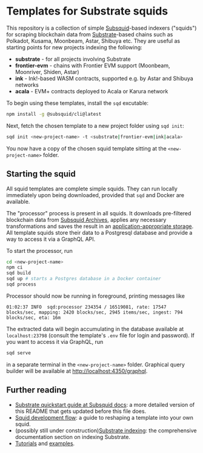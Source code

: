 # Templates for Substrate squids

This repository is a collection of simple [Subsquid](https://www.subsquid.io)-based indexers ("squids") for scraping blockchain data from [Substrate](https://substrate.io)-based chains such as Polkadot, Kusama, Moonbeam, Astar, Shibuya etc. They are useful as starting points for new projects indexing the following:

* **substrate** - for all projects involving Substrate
* **frontier-evm** - chains with Frontier EVM support (Moonbeam, Moonriver, Shiden, Astar)
* **ink** - Ink!-based WASM contracts, supported e.g. by Astar and Shibuya networks
* **acala** - EVM+ contracts deployed to Acala or Karura network

To begin using these templates, install the `sqd` excutable:
```bash
npm install -g @subsquid/cli@latest
```
Next, fetch the chosen template to a new project folder using `sqd init`:
```bash
sqd init <new-project-name> -t <substrate|frontier-evm|ink|acala>
```
You now have a copy of the chosen squid template sitting at the `<new-project-name>` folder.

## Starting the squid

All squid templates are complete simple squids. They can run locally immediately upon being downloaded, provided that `sqd` and Docker are available.

The "processor" process is present in all squids. It downloads pre-filtered blockchain data from [Subsquid Archives](https://docs.subsquid.io/archives/), applies any necessary transformations and saves the result in an [application-appropriate storage](https://docs.subsquid.io/basics/store/). All template squids store their data to a Postgresql database and provide a way to access it via a GraphQL API.

To start the processor, run
```bash
cd <new-project-name>
npm ci
sqd build
sqd up # starts a Postgres database in a Docker container
sqd process
```
Processor should now be running in foreground, printing messages like
```
01:02:37 INFO  sqd:processor 234354 / 16519081, rate: 17547 blocks/sec, mapping: 2420 blocks/sec, 2945 items/sec, ingest: 794 blocks/sec, eta: 16m
```
The extracted data will begin accumulating in the database available at `localhost:23798` (consult the template's `.env` file for login and password). If you want to access it via GraphQL, run
```bash
sqd serve
```
in a separate terminal in the `<new-project-name>` folder. Graphical query builder will be available at [http://localhost:4350/graphql](http://localhost:4350/graphql).

## Further reading

* [Substrate quickstart guide at Subsquid docs](https://docs.subsquid.io/quickstart/quickstart-substrate/): a more detailed version of this README that gets updated before this file does.
* [Squid development flow](https://docs.subsquid.io/basics/squid-development/): a guide to reshaping a template into your own squid.
* (possibly still under construction)[Substrate indexing](https://docs.subsquid.io/substrate-indexing/): the comprehensive documentation section on indexing Substrate.
* [Tutorials](https://docs.subsquid.io/tutorials/) and [examples](https://docs.subsquid.io/examples).

